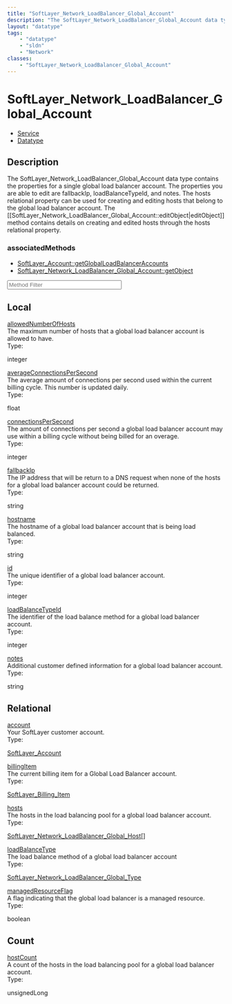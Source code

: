 ```yaml
---
title: "SoftLayer_Network_LoadBalancer_Global_Account"
description: "The SoftLayer_Network_LoadBalancer_Global_Account data type contains the properties for a single global load balancer ac... "
layout: "datatype"
tags:
    - "datatype"
    - "sldn"
    - "Network"
classes:
    - "SoftLayer_Network_LoadBalancer_Global_Account"
---
```


# SoftLayer_Network_LoadBalancer_Global_Account
<div id='service-datatype'>
    <ul id='sldn-reference-tabs'>
    <li id='service'> <a href='/reference/services/SoftLayer_Network_LoadBalancer_Global_Account' >Service</a></li>    <li id='datatype'> <a href='/reference/datatypes/SoftLayer_Network_LoadBalancer_Global_Account' >Datatype</a></li>
    </ul>
</div>

## Description 
The SoftLayer_Network_LoadBalancer_Global_Account data type contains the properties for a single global load balancer account.  The properties you are able to edit are fallbackIp, loadBalanceTypeId, and notes. The hosts relational property can be used for creating and editing hosts that belong to the global load balancer account.  The [[SoftLayer_Network_LoadBalancer_Global_Account::editObject|editObject]] method contains details on creating and edited hosts through the hosts relational property. 


### associatedMethods

*  [SoftLayer_Account::getGlobalLoadBalancerAccounts](/reference/services/SoftLayer_Account/getGlobalLoadBalancerAccounts )
*  [SoftLayer_Network_LoadBalancer_Global_Account::getObject](/reference/services/SoftLayer_Network_LoadBalancer_Global_Account/getObject )





<!-- Service Filer BEGIN -->
<div class="view-filters">
        <div class="clearfix">
            <div class="search-input-box">
                <input placeholder="Method Filter" onkeyup="titleSearch(inputId='prop-input', divId='properties', elementClass='prop-row')" 
                    type="text" id="prop-input" value="" size="30" maxlength="128" class="form-text">
            </div>
        </div>
</div>
<!-- Service Filer END -->

<div id="properties" class="content">
    <div id="localProperties" class="prop-content" >
        <h2>Local</h2>
                <div class='prop-row views-row'>
            <span class='views-field-title'>
                <a href="#allowedNumberOfHosts" name=allowedNumberOfHosts>allowedNumberOfHosts</a>
            </span>
            <div class='views-field-body'>The maximum number of hosts that a global load balancer account is allowed to have. </div>
            <span class="type-label">Type:</span> 
            <div class='type-content'>
                <p>integer</p>
            </div>
        </div>
                <div class='prop-row views-row'>
            <span class='views-field-title'>
                <a href="#averageConnectionsPerSecond" name=averageConnectionsPerSecond>averageConnectionsPerSecond</a>
            </span>
            <div class='views-field-body'>The average amount of connections per second used within the current billing cycle.  This number is updated daily. </div>
            <span class="type-label">Type:</span> 
            <div class='type-content'>
                <p>float</p>
            </div>
        </div>
                <div class='prop-row views-row'>
            <span class='views-field-title'>
                <a href="#connectionsPerSecond" name=connectionsPerSecond>connectionsPerSecond</a>
            </span>
            <div class='views-field-body'>The amount of connections per second a global load balancer account may use within a billing cycle without being billed for an overage. </div>
            <span class="type-label">Type:</span> 
            <div class='type-content'>
                <p>integer</p>
            </div>
        </div>
                <div class='prop-row views-row'>
            <span class='views-field-title'>
                <a href="#fallbackIp" name=fallbackIp>fallbackIp</a>
            </span>
            <div class='views-field-body'>The IP address that will be return to a DNS request when none of the hosts for a global load balancer account could be returned. </div>
            <span class="type-label">Type:</span> 
            <div class='type-content'>
                <p>string</p>
            </div>
        </div>
                <div class='prop-row views-row'>
            <span class='views-field-title'>
                <a href="#hostname" name=hostname>hostname</a>
            </span>
            <div class='views-field-body'>The hostname of a global load balancer account that is being load balanced. </div>
            <span class="type-label">Type:</span> 
            <div class='type-content'>
                <p>string</p>
            </div>
        </div>
                <div class='prop-row views-row'>
            <span class='views-field-title'>
                <a href="#id" name=id>id</a>
            </span>
            <div class='views-field-body'>The unique identifier of a global load balancer account. </div>
            <span class="type-label">Type:</span> 
            <div class='type-content'>
                <p>integer</p>
            </div>
        </div>
                <div class='prop-row views-row'>
            <span class='views-field-title'>
                <a href="#loadBalanceTypeId" name=loadBalanceTypeId>loadBalanceTypeId</a>
            </span>
            <div class='views-field-body'>The identifier of the load balance method for a global load balancer account. </div>
            <span class="type-label">Type:</span> 
            <div class='type-content'>
                <p>integer</p>
            </div>
        </div>
                <div class='prop-row views-row'>
            <span class='views-field-title'>
                <a href="#notes" name=notes>notes</a>
            </span>
            <div class='views-field-body'>Additional customer defined information for a global load balancer account. </div>
            <span class="type-label">Type:</span> 
            <div class='type-content'>
                <p>string</p>
            </div>
        </div>
            </div>
        <div id="relationalProperties"  class="prop-content" >
        <h2>Relational</h2>
                <div class='prop-row views-row'>
            <span class='views-field-title'>
                <a href="#account" name=account>account</a>
            </span>
            <div class='views-field-body'>Your SoftLayer customer account. </div>
            <span class="type-label">Type:</span> 
            <div class='type-content'>
                <p><a href='/reference/datatypes/SoftLayer_Account'>SoftLayer_Account </a></p>
            </div>
        </div>
                <div class='prop-row views-row'>
            <span class='views-field-title'>
                <a href="#billingItem" name=billingItem>billingItem</a>
            </span>
            <div class='views-field-body'>The current billing item for a Global Load Balancer account. </div>
            <span class="type-label">Type:</span> 
            <div class='type-content'>
                <p><a href='/reference/datatypes/SoftLayer_Billing_Item'>SoftLayer_Billing_Item </a></p>
            </div>
        </div>
                <div class='prop-row views-row'>
            <span class='views-field-title'>
                <a href="#hosts" name=hosts>hosts</a>
            </span>
            <div class='views-field-body'>The hosts in the load balancing pool for a global load balancer account. </div>
            <span class="type-label">Type:</span> 
            <div class='type-content'>
                <p><a href='/reference/datatypes/SoftLayer_Network_LoadBalancer_Global_Host'>SoftLayer_Network_LoadBalancer_Global_Host[] </a></p>
            </div>
        </div>
                <div class='prop-row views-row'>
            <span class='views-field-title'>
                <a href="#loadBalanceType" name=loadBalanceType>loadBalanceType</a>
            </span>
            <div class='views-field-body'>The load balance method of a global load balancer account </div>
            <span class="type-label">Type:</span> 
            <div class='type-content'>
                <p><a href='/reference/datatypes/SoftLayer_Network_LoadBalancer_Global_Type'>SoftLayer_Network_LoadBalancer_Global_Type </a></p>
            </div>
        </div>
                <div class='prop-row views-row'>
            <span class='views-field-title'>
                <a href="#managedResourceFlag" name=managedResourceFlag>managedResourceFlag</a>
            </span>
            <div class='views-field-body'>A flag indicating that the global load balancer is a managed resource. </div>
            <span class="type-label">Type:</span> 
            <div class='type-content'>
                <p>boolean</p>
            </div>
        </div>
                <h2>Count</h2>
                <div class='prop-row views-row'>
            <span class='views-field-title'>
                <a href="#hostCount" name=hostCount>hostCount</a>
            </span>
            <div class='views-field-body'>A count of the hosts in the load balancing pool for a global load balancer account. </div>
            <span class="type-label">Type:</span> 
            <div class='type-content'>
                <p>unsignedLong</p>
            </div>
        </div>
            </div>
</div>


